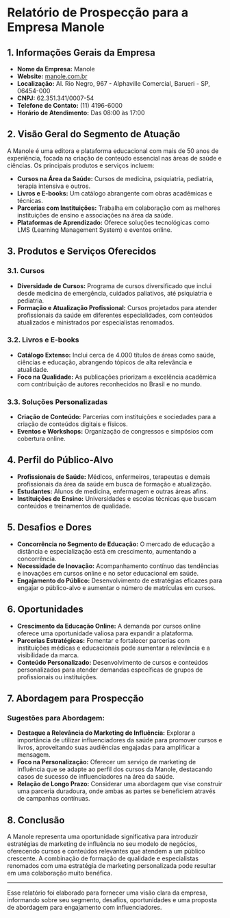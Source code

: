 # Relatório de Prospecção para a Empresa Manole

## 1. Informações Gerais da Empresa
- **Nome da Empresa:** Manole
- **Website:** [manole.com.br](https://www.manole.com.br)
- **Localização:** Al. Rio Negro, 967 - Alphaville Comercial, Barueri - SP, 06454-000
- **CNPJ:** 62.351.341/0007-54
- **Telefone de Contato:** (11) 4196-6000
- **Horário de Atendimento:** Das 08:00 às 17:00

## 2. Visão Geral do Segmento de Atuação
A Manole é uma editora e plataforma educacional com mais de 50 anos de experiência, focada na criação de conteúdo essencial nas áreas de saúde e ciências. Os principais produtos e serviços incluem:
- **Cursos na Área da Saúde:** Cursos de medicina, psiquiatria, pediatria, terapia intensiva e outros.
- **Livros e E-books:** Um catálogo abrangente com obras acadêmicas e técnicas.
- **Parcerias com Instituições:** Trabalha em colaboração com as melhores instituições de ensino e associações na área da saúde.
- **Plataformas de Aprendizado:** Oferece soluções tecnológicas como LMS (Learning Management System) e eventos online.

## 3. Produtos e Serviços Oferecidos

### 3.1. Cursos
- **Diversidade de Cursos:** Programa de cursos diversificado que inclui desde medicina de emergência, cuidados paliativos, até psiquiatria e pediatria.
- **Formação e Atualização Profissional:** Cursos projetados para atender profissionais da saúde em diferentes especialidades, com conteúdos atualizados e ministrados por especialistas renomados.

### 3.2. Livros e E-books
- **Catálogo Extenso:** Inclui cerca de 4.000 títulos de áreas como saúde, ciências e educação, abrangendo tópicos de alta relevância e atualidade.
- **Foco na Qualidade:** As publicações priorizam a excelência acadêmica com contribuição de autores reconhecidos no Brasil e no mundo.

### 3.3. Soluções Personalizadas
- **Criação de Conteúdo:** Parcerias com instituições e sociedades para a criação de conteúdos digitais e físicos.
- **Eventos e Workshops:** Organização de congressos e simpósios com cobertura online.

## 4. Perfil do Público-Alvo
- **Profissionais de Saúde:** Médicos, enfermeiros, terapeutas e demais profissionais da área da saúde em busca de formação e atualização.
- **Estudantes:** Alunos de medicina, enfermagem e outras áreas afins.
- **Instituições de Ensino:** Universidades e escolas técnicas que buscam conteúdos e treinamentos de qualidade.

## 5. Desafios e Dores
- **Concorrência no Segmento de Educação:** O mercado de educação a distância e especialização está em crescimento, aumentando a concorrência.
- **Necessidade de Inovação:** Acompanhamento contínuo das tendências e inovações em cursos online e no setor educacional em saúde.
- **Engajamento do Público:** Desenvolvimento de estratégias eficazes para engajar o público-alvo e aumentar o número de matrículas em cursos.

## 6. Oportunidades
- **Crescimento da Educação Online:** A demanda por cursos online oferece uma oportunidade valiosa para expandir a plataforma.
- **Parcerias Estratégicas:** Fomentar e fortalecer parcerias com instituições médicas e educacionais pode aumentar a relevância e a visibilidade da marca.
- **Conteúdo Personalizado:** Desenvolvimento de cursos e conteúdos personalizados para atender demandas específicas de grupos de profissionais ou instituições.

## 7. Abordagem para Prospecção
### Sugestões para Abordagem:
- **Destaque a Relevância do Marketing de Influência:** Explorar a importância de utilizar influenciadores da saúde para promover cursos e livros, aproveitando suas audiências engajadas para amplificar a mensagem.
- **Foco na Personalização:** Oferecer um serviço de marketing de influência que se adapte ao perfil dos cursos da Manole, destacando casos de sucesso de influenciadores na área da saúde.
- **Relação de Longo Prazo:** Considerar uma abordagem que vise construir uma parceria duradoura, onde ambas as partes se beneficiem através de campanhas contínuas.

## 8. Conclusão
A Manole representa uma oportunidade significativa para introduzir estratégias de marketing de influência no seu modelo de negócios, oferecendo cursos e conteúdos relevantes que atendem a um público crescente. A combinação de formação de qualidade e especialistas renomados com uma estratégia de marketing personalizada pode resultar em uma colaboração muito benéfica.

---

Esse relatório foi elaborado para fornecer uma visão clara da empresa, informando sobre seu segmento, desafios, oportunidades e uma proposta de abordagem para engajamento com influenciadores.